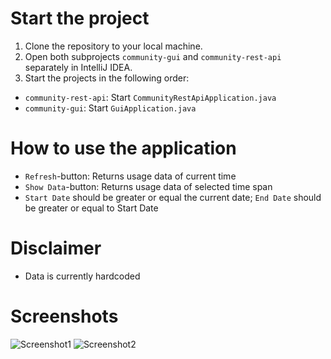# Start the project
1. Clone the repository to your local machine.
2. Open both subprojects ```community-gui``` and ```community-rest-api``` separately in IntelliJ IDEA.
3. Start the projects in the following order:
- ```community-rest-api```: Start ```CommunityRestApiApplication.java```
- ```community-gui```: Start ```GuiApplication.java```

# How to use the application
- ```Refresh```-button: Returns usage data of current time
- ```Show Data```-button: Returns usage data of selected time span
- ```Start Date``` should be greater or equal the current date; ```End Date``` should be greater or equal to Start Date

# Disclaimer
- Data is currently hardcoded

# Screenshots
![Screenshot1](https://github.com/user-attachments/assets/eb6d5963-e5e0-4ffb-99f9-e506ef198400)
![Screenshot2](https://github.com/user-attachments/assets/b33c942e-92ec-4989-965a-e4858884d212)

